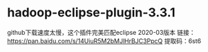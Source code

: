 # hadoop-eclipse-plugin-3.3.1

github下载速度太慢，这个插件完美匹配eclipse 2020-03版本
链接：https://pan.baidu.com/s/14UiuR5M2bMJlHrBJC3PpcQ 
提取码：6st6

